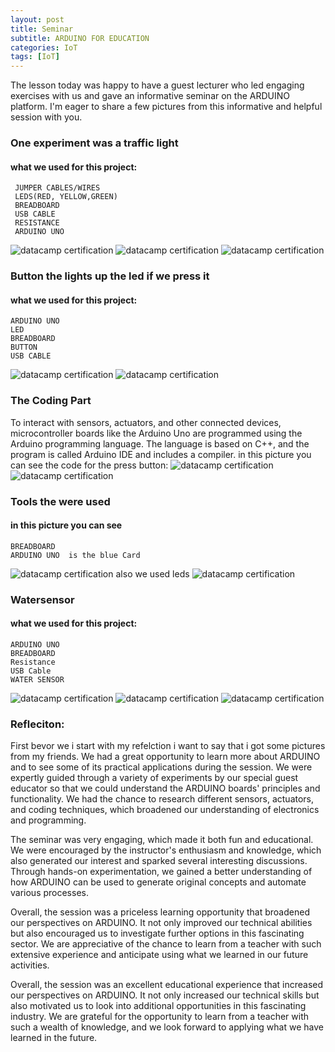 ```yaml
---
layout: post
title: Seminar 
subtitle: ARDUINO FOR EDUCATION 
categories: IoT
tags: [IoT]
---
```


The lesson today was happy to have a guest lecturer who led engaging exercises with us and gave an informative seminar on the ARDUINO platform. I'm eager to share a few pictures from this informative and helpful session with you.
### One experiment was a traffic light 
#### what we used for this project:
```
 JUMPER CABLES/WIRES
 LEDS(RED, YELLOW,GREEN)
 BREADBOARD
 USB CABLE 
 RESISTANCE
 ARDUINO UNO 
```
![datacamp certification](/assets/images/banners/seminar/TRAFFICLIGHTS2.jpg)
![datacamp certification](/assets/images/banners/seminar/iot2.jpg)
![datacamp certification](/assets/images/banners/seminar/led.jpg)
### Button the lights up the led if we press it 
####  what we used for this project:
 ```
 ARDUINO UNO
 LED
 BREADBOARD
 BUTTON
 USB CABLE 
```
![datacamp certification](/assets/images/banners/seminar/button.jpg)
![datacamp certification](/assets/images/banners/seminar/TRAFFICLIGHTS.jpg)

### The Coding Part
To interact with sensors, actuators, and other connected devices, microcontroller boards like the Arduino Uno are programmed using the Arduino programming language.
 The language is based on C++, and the program is called Arduino IDE and includes a compiler.
in this picture you can see the code for the press button:
![datacamp certification](/assets/images/banners/seminar/cods.jpg)
![datacamp certification](/assets/images/banners/seminar/compliar.jpg)
### Tools the were used 
#### in this picture  you can see 
 ```
 BREADBOARD
ARDUINO UNO  is the blue Card
 ```
![datacamp certification](/assets/images/banners/seminar/tools.jpg)
 also we used leds 
![datacamp certification](/assets/images/banners/seminar/led.jpg)

### Watersensor 
#### what we used for this project:
 ```
 ARDUINO UNO
 BREADBOARD
 Resistance
 USB Cable
 WATER SENSOR
 ```
![datacamp certification](/assets/images/banners/seminar/watersensor.jpg)
![datacamp certification](/assets/images/banners/seminar/watersensor1.jpg)
![datacamp certification](/assets/images/banners/seminar/watersensor2.jpg)

### Refleciton:
First bevor we  i start with my refelction i want to say that i got some pictures from my friends. 
We had a great opportunity to learn more about ARDUINO and to see some of its practical applications during the session. We were expertly guided through a variety of experiments by our special guest educator so that we could understand the ARDUINO boards' principles and functionality. We had the chance to research different sensors, actuators, and coding techniques, which broadened our understanding of electronics and programming.


The seminar was very engaging, which made it both fun and educational. We were encouraged by the instructor's enthusiasm and knowledge, which also generated our interest and sparked several interesting discussions. Through hands-on experimentation, we gained a better understanding of how ARDUINO can be used to generate original concepts and automate various processes.

Overall, the session was a priceless learning opportunity that broadened our perspectives on ARDUINO. It not only improved our technical abilities but also encouraged us to investigate further options in this fascinating sector. We are appreciative of the chance to learn from a teacher with such extensive experience and anticipate using what we learned in our future activities.

Overall, the session was an excellent educational experience that increased our perspectives on ARDUINO. It not only increased our technical skills but also motivated us to look into additional opportunities in this fascinating industry. We are grateful for the opportunity to learn from a teacher with such a wealth of knowledge, and we look forward to applying what we have learned in the future.

